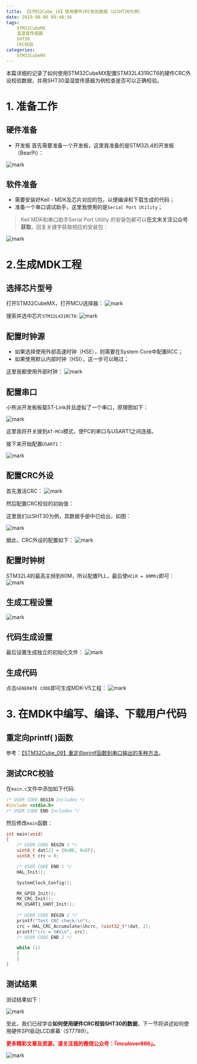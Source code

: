 ```yaml
---
title: 【STM32Cube_16】使用硬件CRC校验数据（以SHT30为例）
date: 2019-08-06 09:48:56
tags:
    STM32CubeMX
    温湿度传感器
    SHT30
    CRC校验
categories:
    STM32CubeMX
---
```


本篇详细的记录了如何使用STM32CubeMX配置STM32L431RCT6的硬件CRC外设校验数据，并用SHT30温湿度传感器为例检查是否可以正确校验。
<!--more-->

# 1. 准备工作
## 硬件准备
- 开发板
首先需要准备一个开发板，这里我准备的是STM32L4的开发板（BearPi）：

![mark](http://mculover666.cn/image/20190806/9uiPTi5odYSj.png?imageslim)

## 软件准备
- 需要安装好Keil - MDK及芯片对应的包，以便编译和下载生成的代码；
- 准备一个串口调试助手，这里我使用的是`Serial Port Utility`；

>Keil MDK和串口助手Serial Port Utility 的安装包都可以**在文末关注公众号获取**，回复关键字获取相应的安装包：

![mark](http://mculover666.cn/image/20190814/gubaOwmETp1w.png?imageslim)

# 2.生成MDK工程
## 选择芯片型号
打开STM32CubeMX，打开MCU选择器：
![mark](http://mculover666.cn/image/20190806/gBP6glmUSH80.png?imageslim)

搜索并选中芯片`STM32L431RCT6`:
![mark](http://mculover666.cn/image/20190806/gnyHwdl53uVD.png?imageslim)

## 配置时钟源
- 如果选择使用外部高速时钟（HSE），则需要在System Core中配置RCC；
- 如果使用默认内部时钟（HSI），这一步可以略过；

这里我都使用外部时钟：
![mark](http://mculover666.cn/image/20190806/k593lGGb5tlW.png?imageslim)

## 配置串口
小熊派开发板板载ST-Link并且虚拟了一个串口，原理图如下：

![mark](http://mculover666.cn/image/20190814/IwyXONVefPx9.png?imageslim)

这里我将开关拨到`AT-MCU`模式，使PC的串口与USART1之间连接。

接下来开始配置`USART1`：

![mark](http://mculover666.cn/image/20190814/nLMRMYtmzghl.png?imageslim)

## 配置CRC外设
首先激活CRC：
![mark](http://mculover666.cn/image/20190811/AdBDzKeEu9tX.png?imageslim)

然后配置CRC校验的初始值：

这里我们以SHT30为例，其数据手册中已给出，如图：

![mark](http://mculover666.cn/image/20190809/wtLIFxbSLyon.png?imageslim)

据此，CRC外设的配置如下：
![mark](http://mculover666.cn/image/20190811/GHPasXPYsCiX.png?imageslim)

## 配置时钟树
STM32L4的最高主频到80M，所以配置PLL，最后使`HCLK = 80Mhz`即可：
![mark](http://mculover666.cn/image/20190806/1TQg7frjRpVr.png?imageslim)

## 生成工程设置
![mark](http://mculover666.cn/image/20190811/8pAljFetp84X.png?imageslim)

## 代码生成设置
最后设置生成独立的初始化文件：
![mark](http://mculover666.cn/image/20190806/T6WvSK6Dfpts.png?imageslim)

## 生成代码
点击`GENERATE CODE`即可生成MDK-V5工程：
![mark](http://mculover666.cn/image/20190806/s0jGhLBWW6Cm.png?imageslim)

# 3. 在MDK中编写、编译、下载用户代码
## 重定向printf( )函数

参考：[【STM32Cube_09】重定向printf函数到串口输出的多种方法](https://www.mculover666.cn/2019/07/30/STM32Cube/【STM32Cube-09】重定向printf函数到串口输出的多种方法/)。


## 测试CRC校验
在`main.c`文件中添加如下代码:
```c
/* USER CODE BEGIN Includes */
#include <stdio.h>
/* USER CODE END Includes */
```
然后修改`main`函数：
```c
int main(void)
{
    /* USER CODE BEGIN 1 */
	uint8_t dat[2] = {0xBE, 0xEF};
	uint8_t crc = 0;

    /* USER CODE END 1 */
    HAL_Init();

    SystemClock_Config();

    MX_GPIO_Init();
    MX_CRC_Init();
    MX_USART1_UART_Init();
  
    /* USER CODE BEGIN 2 */
	printf("Test CRC check:\n");
	crc = HAL_CRC_Accumulate(&hcrc, (uint32_t*)dat, 2);
	printf("crc = %#x\n", crc);
    /* USER CODE END 2 */

    while (1)
    {
    }
}
```
## 测试结果
测试结果如下：

![mark](http://mculover666.cn/image/20190811/cmbdUIcWEkcQ.png?imageslim)

至此，我们已经学会**如何使用硬件CRC校验SHT30的数据**，下一节将讲述如何使用硬件SPI驱动LCD屏幕（ST7789）。

**<font color="#FF0000">更多精彩文章及资源，请关注我的微信公众号：『mculover666』。</font>**

![mark](http://mculover666.cn/image/20190814/NQqt1eRxrl1K.png?imageslim)